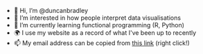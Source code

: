 - 👋 Hi, I’m @duncanbradley
- 👀 I’m interested in how people interpret data visualisations
- 🌱 I’m currently learning functional programming (R, Python)
- 🌍 I use my website as a record of what I've been up to recently
- 📫 My email address can be copied from [this link](mailto:duncan.bradley@manchester.ac.uk) (right click!)
